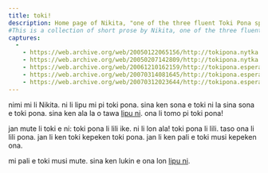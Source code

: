 ```yaml
---
title: toki!
description: Home page of Nikita, "one of the three fluent Toki Pona speakers" according to jan Pije. 
#This is a collection of short prose by Nikita, one of the three fluent Toki Pona speakers. These texts are short, but they are perfect examples of the ideology behind Toki Pona, not to mention how inspiring they are.
captures:
  -
    - https://web.archive.org/web/20050122065156/http://tokipona.nytka.org:80/text/nasin/intro.html
    - https://web.archive.org/web/20050207142809/http://tokipona.nytka.org:80/text/nasin/intro.html
    - https://web.archive.org/web/20061210162159/http://tokipona.esperanto-jeunes.org:80/text/nasin/intro.html
    - https://web.archive.org/web/20070314081645/http://tokipona.esperanto-jeunes.org:80/text/nasin/intro.html
    - https://web.archive.org/web/20070312023644/http://tokipona.esperanto-jeunes.org:80/text/nasin/intro.html
---
```


nimi mi li Nikita. ni li lipu mi pi toki pona. sina ken sona e toki ni la sina sona e toki pona. sina ken ala la o tawa [lipu ni](http://www.tokipona.org/). ona li tomo pi toki pona!

jan mute li toki e ni: toki pona li lili ike. ni li lon ala! toki pona li lili. taso ona li lili pona. jan li ken toki kepeken toki pona. jan li ken pali e toki musi kepeken ona.

mi pali e toki musi mute. sina ken lukin e ona lon [lipu ni](nasin). 